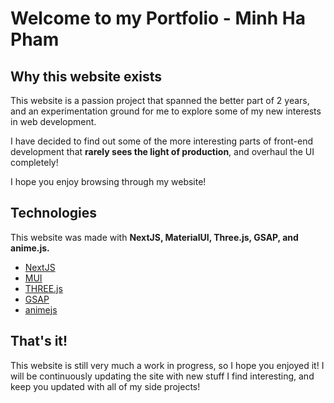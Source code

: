 # Welcome to my Portfolio - Minh Ha Pham

## Why this website exists

This website is a passion project that spanned the better part of 2 years, and an experimentation ground for me to explore some of my new interests in web development.

I have decided to find out some of the more interesting parts of front-end development that **rarely sees the light of production**, and overhaul the UI completely!

I hope you enjoy browsing through my website!

## Technologies

This website was made with **NextJS, MaterialUI, Three.js, GSAP, and anime.js.**

- [NextJS](https://nextjs.org/)
- [MUI](https://mui.com/)
- [THREE.js](https://threejs.org/)
- [GSAP](https://greensock.com/gsap/)
- [animejs](https://animejs.com/)

## That's it!

This website is still very much a work in progress, so I hope you enjoyed it! I will be continuously updating the site with new stuff I find interesting, and keep you updated with all of my side projects!
